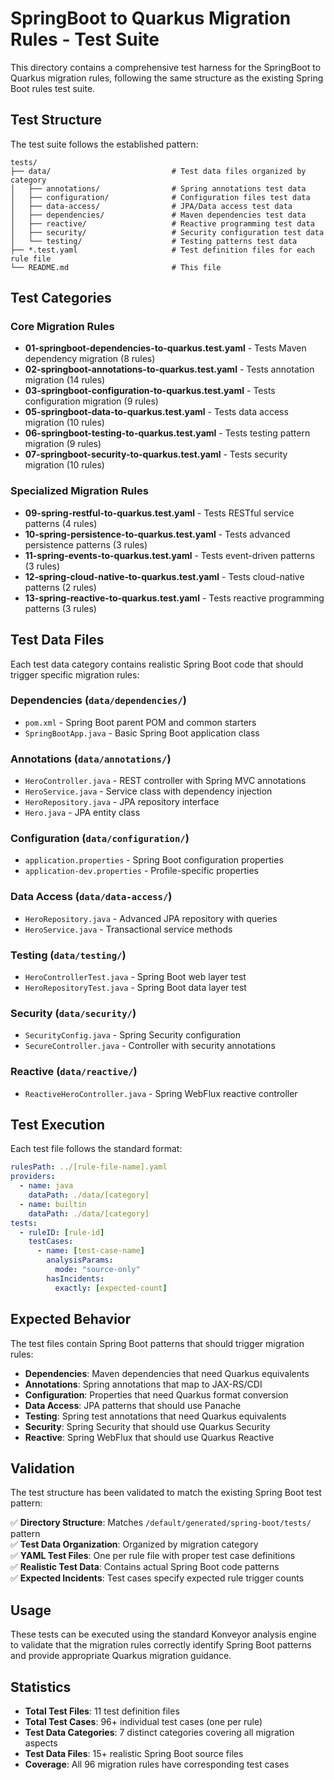 # SpringBoot to Quarkus Migration Rules - Test Suite

This directory contains a comprehensive test harness for the SpringBoot to Quarkus migration rules, following the same structure as the existing Spring Boot rules test suite.

## Test Structure

The test suite follows the established pattern:

```
tests/
├── data/                           # Test data files organized by category
│   ├── annotations/                # Spring annotations test data
│   ├── configuration/              # Configuration files test data  
│   ├── data-access/                # JPA/Data access test data
│   ├── dependencies/               # Maven dependencies test data
│   ├── reactive/                   # Reactive programming test data
│   ├── security/                   # Security configuration test data
│   └── testing/                    # Testing patterns test data
├── *.test.yaml                     # Test definition files for each rule file
└── README.md                       # This file
```

## Test Categories

### Core Migration Rules
- **01-springboot-dependencies-to-quarkus.test.yaml** - Tests Maven dependency migration (8 rules)
- **02-springboot-annotations-to-quarkus.test.yaml** - Tests annotation migration (14 rules)  
- **03-springboot-configuration-to-quarkus.test.yaml** - Tests configuration migration (9 rules)
- **05-springboot-data-to-quarkus.test.yaml** - Tests data access migration (10 rules)
- **06-springboot-testing-to-quarkus.test.yaml** - Tests testing pattern migration (9 rules)
- **07-springboot-security-to-quarkus.test.yaml** - Tests security migration (10 rules)

### Specialized Migration Rules  
- **09-spring-restful-to-quarkus.test.yaml** - Tests RESTful service patterns (4 rules)
- **10-spring-persistence-to-quarkus.test.yaml** - Tests advanced persistence patterns (3 rules)
- **11-spring-events-to-quarkus.test.yaml** - Tests event-driven patterns (3 rules)
- **12-spring-cloud-native-to-quarkus.test.yaml** - Tests cloud-native patterns (2 rules)
- **13-spring-reactive-to-quarkus.test.yaml** - Tests reactive programming patterns (3 rules)

## Test Data Files

Each test data category contains realistic Spring Boot code that should trigger specific migration rules:

### Dependencies (`data/dependencies/`)
- `pom.xml` - Spring Boot parent POM and common starters
- `SpringBootApp.java` - Basic Spring Boot application class

### Annotations (`data/annotations/`)
- `HeroController.java` - REST controller with Spring MVC annotations
- `HeroService.java` - Service class with dependency injection
- `HeroRepository.java` - JPA repository interface
- `Hero.java` - JPA entity class

### Configuration (`data/configuration/`)
- `application.properties` - Spring Boot configuration properties
- `application-dev.properties` - Profile-specific properties

### Data Access (`data/data-access/`)
- `HeroRepository.java` - Advanced JPA repository with queries
- `HeroService.java` - Transactional service methods

### Testing (`data/testing/`)
- `HeroControllerTest.java` - Spring Boot web layer test
- `HeroRepositoryTest.java` - Spring Boot data layer test

### Security (`data/security/`)
- `SecurityConfig.java` - Spring Security configuration
- `SecureController.java` - Controller with security annotations

### Reactive (`data/reactive/`)
- `ReactiveHeroController.java` - Spring WebFlux reactive controller

## Test Execution

Each test file follows the standard format:

```yaml
rulesPath: ../[rule-file-name].yaml
providers:
  - name: java
    dataPath: ./data/[category]
  - name: builtin  
    dataPath: ./data/[category]
tests:
  - ruleID: [rule-id]
    testCases:
      - name: [test-case-name]
        analysisParams:
          mode: "source-only"
        hasIncidents:
          exactly: [expected-count]
```

## Expected Behavior

The test files contain Spring Boot patterns that should trigger migration rules:

- **Dependencies**: Maven dependencies that need Quarkus equivalents
- **Annotations**: Spring annotations that map to JAX-RS/CDI
- **Configuration**: Properties that need Quarkus format conversion
- **Data Access**: JPA patterns that should use Panache
- **Testing**: Spring test annotations that need Quarkus equivalents
- **Security**: Spring Security that should use Quarkus Security
- **Reactive**: Spring WebFlux that should use Quarkus Reactive

## Validation

The test structure has been validated to match the existing Spring Boot test pattern:

✅ **Directory Structure**: Matches `/default/generated/spring-boot/tests/` pattern  
✅ **Test Data Organization**: Organized by migration category  
✅ **YAML Test Files**: One per rule file with proper test case definitions  
✅ **Realistic Test Data**: Contains actual Spring Boot code patterns  
✅ **Expected Incidents**: Test cases specify expected rule trigger counts  

## Usage

These tests can be executed using the standard Konveyor analysis engine to validate that the migration rules correctly identify Spring Boot patterns and provide appropriate Quarkus migration guidance.

## Statistics

- **Total Test Files**: 11 test definition files
- **Total Test Cases**: 96+ individual test cases (one per rule)
- **Test Data Categories**: 7 distinct categories covering all migration aspects
- **Test Data Files**: 15+ realistic Spring Boot source files
- **Coverage**: All 96 migration rules have corresponding test cases
